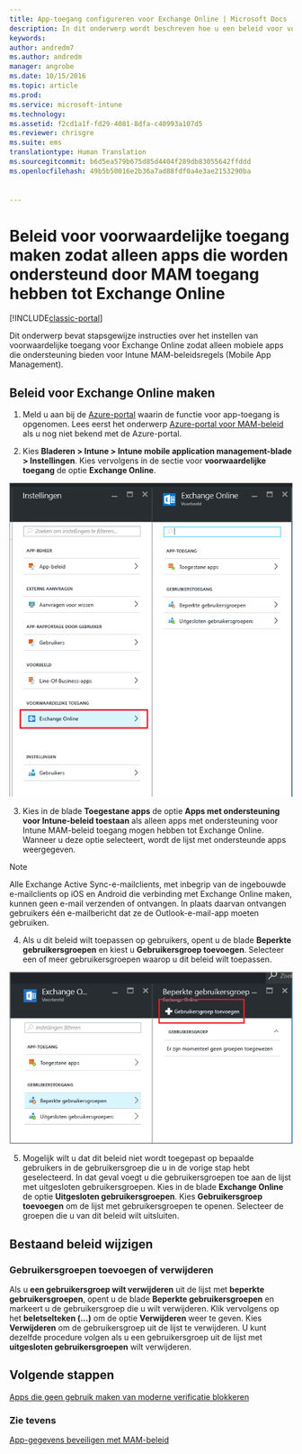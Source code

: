 ```yaml
---
title: App-toegang configureren voor Exchange Online | Microsoft Docs
description: In dit onderwerp wordt beschreven hoe u een beleid voor voorwaardelijke toegang voor MAM-apps kunt configureren.
keywords: 
author: andredm7
ms.author: andredm
manager: angrobe
ms.date: 10/15/2016
ms.topic: article
ms.prod: 
ms.service: microsoft-intune
ms.technology: 
ms.assetid: f2cd1a1f-fd29-4081-8dfa-c40993a107d5
ms.reviewer: chrisgre
ms.suite: ems
translationtype: Human Translation
ms.sourcegitcommit: b6d5ea579b675d85d4404f289db83055642ffddd
ms.openlocfilehash: 49b5b50016e2b36a7ad88fdf0a4e3ae2153290ba


---
```


# <a name="create-an-exchange-online-conditional-access-to-only-allow-apps-supported-by-mam"></a>Beleid voor voorwaardelijke toegang maken zodat alleen apps die worden ondersteund door MAM toegang hebben tot Exchange Online

[!INCLUDE[classic-portal](../includes/classic-portal.md)]

Dit onderwerp bevat stapsgewijze instructies over het instellen van voorwaardelijke toegang voor Exchange Online zodat alleen mobiele apps die ondersteuning bieden voor Intune MAM-beleidsregels (Mobile App Management).


## <a name="create-an-exchange-online-policy"></a>Beleid voor Exchange Online maken
1.  Meld u aan bij de [Azure-portal](https://portal.azure.com) waarin de functie voor app-toegang is opgenomen. Lees eerst het onderwerp [Azure-portal voor MAM-beleid](azure-portal-for-microsoft-intune-mam-policies.md) als u nog niet bekend met de Azure-portal.

2.  Kies **Bladeren > Intune > Intune mobile application management-blade > Instellingen**. Kies vervolgens in de sectie voor **voorwaardelijke toegang** de optie **Exchange Online**.

  ![Schermafdruk van de blade Instellingen met de sectie voor voorwaardelijke toegang met de optie Exchange Online gemarkeerd](../media/mam-ca-settings-exo.png)

3.  Kies in de blade **Toegestane apps** de optie **Apps met ondersteuning voor Intune-beleid toestaan** als alleen apps met ondersteuning voor Intune MAM-beleid toegang mogen hebben tot Exchange Online. Wanneer u deze optie selecteert, wordt de lijst met ondersteunde apps weergegeven.

  >[!NOTE]
  >Alle Exchange Active Sync-e-mailclients, met inbegrip van de ingebouwde e-mailclients op iOS en Android die verbinding met Exchange Online maken, kunnen geen e-mail verzenden of ontvangen. In plaats daarvan ontvangen gebruikers één e-mailbericht dat ze de Outlook-e-mail-app moeten gebruiken. 
4.   Als u dit beleid wilt toepassen op gebruikers, opent u de blade **Beperkte gebruikersgroepen** en kiest u **Gebruikersgroep toevoegen**. Selecteer een of meer gebruikersgroepen waarop u dit beleid wilt toepassen.

  ![Schermafbeelding van de blade Beperkte gebruikersgroepen met de optie Gebruikersgroep toevoegen gemarkeerd](../media/mam-ca-add-user-group.png)

5.  Mogelijk wilt u dat dit beleid niet wordt toegepast op bepaalde gebruikers in de gebruikersgroep die u in de vorige stap hebt geselecteerd. In dat geval voegt u die gebruikersgroepen toe aan de lijst met uitgesloten gebruikersgroepen. Kies in de blade **Exchange Online** de optie **Uitgesloten gebruikersgroepen**. Kies **Gebruikersgroep toevoegen** om de lijst met gebruikersgroepen te openen. Selecteer de groepen die u van dit beleid wilt uitsluiten.  

## <a name="modify-an-existing-policy"></a>Bestaand beleid wijzigen
### <a name="add-or-delete-user-groups"></a>Gebruikersgroepen toevoegen of verwijderen

Als u **een gebruikersgroep wilt verwijderen** uit de lijst met **beperkte gebruikersgroepen**, opent u de blade **Beperkte gebruikersgroepen** en markeert u de gebruikersgroep die u wilt verwijderen. Klik vervolgens op het **beletselteken (...)** om de optie **Verwijderen** weer te geven. Kies **Verwijderen** om de gebruikersgroep uit de lijst te verwijderen. U kunt dezelfde procedure volgen als u een gebruikersgroep uit de lijst met **uitgesloten gebruikersgroepen** wilt verwijderen.


## <a name="next-steps"></a>Volgende stappen
[Apps die geen gebruik maken van moderne verificatie blokkeren](block-apps-with-no-modern-authentication.md)
### <a name="see-also"></a>Zie tevens
[App-gegevens beveiligen met MAM-beleid](protect-app-data-using-mobile-app-management-policies-with-microsoft-intune.md)



<!--HONumber=Dec16_HO2-->


